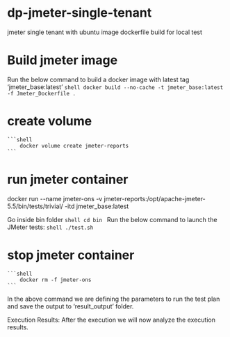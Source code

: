 # dp-jmeter-single-tenant
jmeter single tenant with ubuntu image dockerfile build for local test

# Build jmeter image
Run the below command to build a docker image with latest tag ‘jmeter_base:latest’
    ```shell
        docker build --no-cache -t jmeter_base:latest -f Jmeter_Dockerfile .
    ```
# create volume
    ```shell
        docker volume create jmeter-reports
    ```

# run jmeter container
docker run --name jmeter-ons -v jmeter-reports:/opt/apache-jmeter-5.5/bin/tests/trivial/ -itd jmeter_base:latest

Go inside bin folder
    ```shell
        cd bin
    ```
Run the below command to launch the JMeter tests:
    ```shell
        ./test.sh
    ```
# stop jmeter container
    ```shell
        docker rm -f jmeter-ons
    ```     
In the above command we are defining the parameters to run the test plan and save the output to ‘result_output’ folder.

Execution Results:
After the execution we will now analyze the execution results. 

